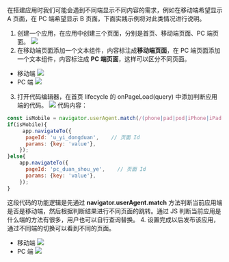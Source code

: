 在搭建应用时我们可能会遇到不同端显示不同内容的需求，例如在移动端希望显示 A 页面，在 PC 端希望显示 B 页面，下面实践示例将对此类情况进行说明。
1. 创建一个应用，在应用中创建三个页面，分别是首页、移动端页面、PC 端页面。
![](https://qcloudimg.tencent-cloud.cn/raw/67d9e243a56dd423e3ad84cc57bbf903.png)
2. 在移动端页面添加一个文本组件，内容标注成**移动端页面**，在 PC 端页面添加一个文本组件，内容标注成 **PC 端页面**，这样可以区分不同页面。
 - 移动端
![](https://qcloudimg.tencent-cloud.cn/raw/62957b4ead5a20cdaa72ffd692c4dcf7.png)
 - PC 端
![](https://qcloudimg.tencent-cloud.cn/raw/25c3a47daaf1b7ba9ae3a4c1721bee65.png)
3. 打开代码编辑器，在首页 lifecycle 的 onPageLoad(query) 中添加判断应用端的代码。
![](https://qcloudimg.tencent-cloud.cn/raw/04d4b5e46f5660c6f08dac637dfda59d.png)
代码内容：
```JavaScript
const isMobile = navigator.userAgent.match(/(phone|pad|pod|iPhone|iPad|iPod|iOS|ios|Android|Mobile|IEMobile)/i);
if(isMobile){
     app.navigateTo({
      pageId: 'u_yi_dongduan',    // 页面 Id 
      params: {key: 'value'},
    });
}else{
    app.navigateTo({
      pageId: 'pc_duan_shou_ye',    // 页面 Id 
      params: {key: 'value'},
    });
}
```
这段代码的功能逻辑是先通过 **navigator.userAgent.match** 方法判断当前应用端是否是移动端，然后根据判断结果进行不同页面的跳转。通过 JS 判断当前应用是什么端的方法有很多，用户也可以自行查询替换。
4. 设置完成以后发布该应用，通过不同端的切换可以看到不同的页面。
 - 移动端
![](https://qcloudimg.tencent-cloud.cn/raw/0df1ab60e3e577c5355fdd5df9b1c6b2.png)
 - PC 端
![](https://qcloudimg.tencent-cloud.cn/raw/3f1620873bce50765a7973554acfd276.png)
